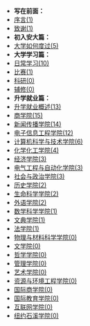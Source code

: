 - **写在前面：**
- [序言(1)](Preface/xu.md)
- [致谢(1)](Preface/zhixie.md)
- **初入安大篇：**
- [大学如何度过(5)](Golden-years/README.md)
- **大学学习篇：**
- [日常学习(10)](大学学习/日常学习/README.md)
- [比赛(1)](大学学习/比赛/README.md)
- [科研(0)](大学学习/科研/README.md)
- [辅修(0)](大学学习/辅修/README.md)
- **升学就业篇：**
- [升学就业概述(13)](升学就业/升学就业概述/README.md)
- [商学院(15)](升学就业/商学院/README.md)
- [新闻传播学院(14)](升学就业/新闻传播学院/README.md)
- [电子信息工程学院(12)](升学就业/电子信息工程学院/README.md)
- [计算机科学与技术学院(6)](升学就业/计算机科学与技术学院/README.md)
- [化学化工学院(4)](升学就业/化学化工学院/README.md)
- [经济学院(3)](升学就业/经济学院/README.md)
- [电气工程与自动化学院(3)](升学就业/电气工程与自动化学院/README.md)
- [社会与政治学院(3)](升学就业/社会与政治学院/README.md)
- [历史学院(2)](升学就业/历史学院/README.md)
- [生命科学学院(2)](升学就业/生命科学学院/README.md)
- [外语学院(2)](升学就业/外语学院/README.md)
- [数学科学学院(1)](升学就业/数学科学学院/README.md)
- [文典学院(1)](升学就业/文典学院/README.md)
- [法学院(1)](升学就业/法学院/README.md)
- [物理与材料科学学院(0)](升学就业/物理与材料科学学院/README.md)
- [文学院(0)](升学就业/文学院/README.md)
- [哲学学院(0)](升学就业/哲学学院/README.md)
- [管理学院(0)](升学就业/管理学院/README.md)
- [艺术学院(0)](升学就业/艺术学院/README.md)
- [资源与环境工程学院(0)](升学就业/资源与环境工程学院/README.md)
- [国际商学院(0)](升学就业/国际商学院/README.md)
- [国际教育学院(0)](升学就业/国际教育学院/README.md)
- [互联网学院(0)](升学就业/互联网学院/README.md)
- [纽约石溪学院(0)](升学就业/纽约石溪学院/README.md)
